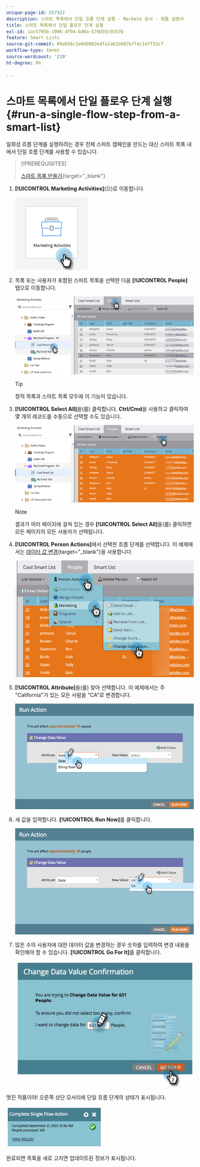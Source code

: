 ```yaml
---
unique-page-id: 557322
description: 스마트 목록에서 단일 흐름 단계 실행 - Marketo 문서 - 제품 설명서
title: 스마트 목록에서 단일 플로우 단계 실행
exl-id: 1ac5795b-1906-4f94-bd0a-570d55c9357b
feature: Smart Lists
source-git-commit: 09a656c3a0d0002edfa1a61b987bff4c1dff33cf
workflow-type: tm+mt
source-wordcount: '219'
ht-degree: 9%

---
```


# 스마트 목록에서 단일 플로우 단계 실행 {#run-a-single-flow-step-from-a-smart-list}

일회성 흐름 단계를 실행하려는 경우 전체 스마트 캠페인을 만드는 대신 스마트 목록 내에서 단일 흐름 단계를 사용할 수 있습니다.

>[!PREREQUISITES]
>
>[스마트 목록 만들기](/help/marketo/product-docs/core-marketo-concepts/smart-lists-and-static-lists/creating-a-smart-list/create-a-smart-list.md){target="_blank"}

1. **[!UICONTROL Marketing Activities]**(으)로 이동합니다.

   ![](assets/run-a-single-flow-step-from-a-smart-list-1.png)

1. 목록 또는 사용자가 포함된 스마트 목록을 선택한 다음 **[!UICONTROL People]** 탭으로 이동합니다.

   ![](assets/run-a-single-flow-step-from-a-smart-list-2.png)

   >[!TIP]
   >
   >정적 목록과 스마트 목록 모두에 이 기능이 있습니다.

1. **[!UICONTROL Select All]**&#x200B;을(를) 클릭합니다. **Ctrl/Cmd**&#x200B;을 사용하고 클릭하여 몇 개의 레코드를 수동으로 선택할 수도 있습니다.

   ![](assets/run-a-single-flow-step-from-a-smart-list-3.png)

   >[!NOTE]
   >
   >결과가 여러 페이지에 걸쳐 있는 경우 **[!UICONTROL Select All]**&#x200B;을(를) 클릭하면 모든 페이지의 모든 사용자가 선택됩니다.

1. **[!UICONTROL Person Actions]**&#x200B;에서 선택한 흐름 단계를 선택합니다. 이 예제에서는 [데이터 값 변경](/help/marketo/product-docs/core-marketo-concepts/smart-campaigns/flow-actions/change-data-value.md){target="_blank"}을 사용합니다.

   ![](assets/run-a-single-flow-step-from-a-smart-list-4.png)

1. **[!UICONTROL Attribute]**&#x200B;을(를) 찾아 선택합니다. 이 예제에서는 주 &quot;California&quot;가 있는 모든 사람을 &quot;CA&quot;로 변경합니다.

   ![](assets/run-a-single-flow-step-from-a-smart-list-5.png)

1. 새 값을 입력합니다. **[!UICONTROL Run Now]**&#x200B;를 클릭합니다.

   ![](assets/run-a-single-flow-step-from-a-smart-list-6.png)

1. 많은 수의 사용자에 대한 데이터 값을 변경하는 경우 숫자를 입력하여 변경 내용을 확인해야 할 수 있습니다. **[!UICONTROL Go For It]**&#x200B;를 클릭합니다.

   ![](assets/run-a-single-flow-step-from-a-smart-list-7.png)

멋진 작품이야! 오른쪽 상단 모서리에 단일 흐름 단계의 상태가 표시됩니다.

![](assets/run-a-single-flow-step-from-a-smart-list-8.png)

완료되면 목록을 새로 고치면 업데이트된 정보가 표시됩니다.
